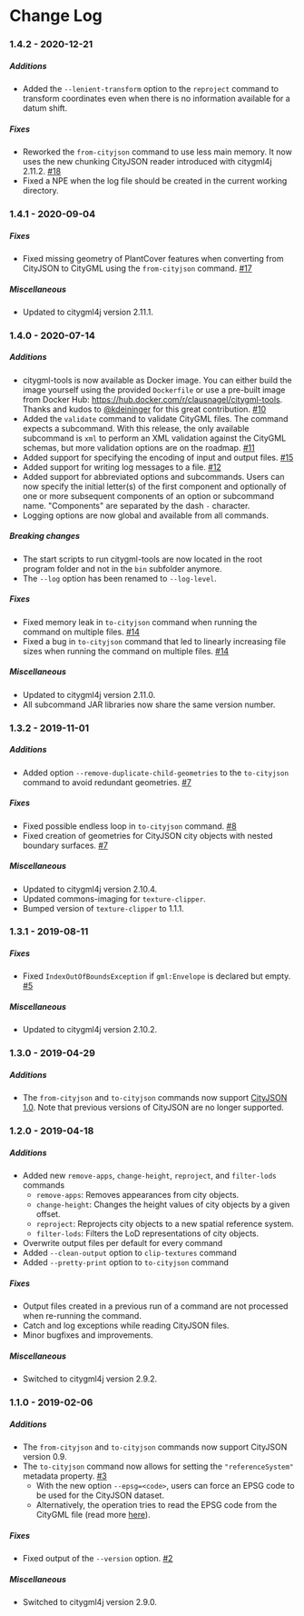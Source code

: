Change Log
==========

### 1.4.2 - 2020-12-21

##### Additions
* Added the `--lenient-transform` option to the `reproject` command to transform coordinates even when there is no
information available for a datum shift.

##### Fixes
* Reworked the `from-cityjson` command to use less main memory. It now uses the new chunking CityJSON reader introduced
with citygml4j 2.11.2. [#18](https://github.com/citygml4j/citygml-tools/issues/18)
* Fixed a NPE when the log file should be created in the current working directory.

### 1.4.1 - 2020-09-04

##### Fixes
* Fixed missing geometry of PlantCover features when converting from CityJSON to CityGML using the `from-cityjson`
command. [#17](https://github.com/citygml4j/citygml-tools/issues/17)

##### Miscellaneous
* Updated to citygml4j version 2.11.1.

### 1.4.0 - 2020-07-14

##### Additions
* citygml-tools is now available as Docker image. You can either build the image yourself using the provided `Dockerfile`
or use a pre-built image from Docker Hub: https://hub.docker.com/r/clausnagel/citygml-tools. Thanks and kudos to [@kdeininger](https://github.com/kdeininger) for this great contribution. [#10](https://github.com/citygml4j/citygml-tools/pull/10)
* Added the `validate` command to validate CityGML files. The command expects a subcommand. With this release, the only
available subcommand is `xml` to perform an XML validation against the CityGML schemas, but more validation options are
on the roadmap. [#11](https://github.com/citygml4j/citygml-tools/pull/11)
* Added support for specifying the encoding of input and output files. [#15](https://github.com/citygml4j/citygml-tools/issues/15)
* Added support for writing log messages to a file. [#12](https://github.com/citygml4j/citygml-tools/issues/12)
* Added support for abbreviated options and subcommands. Users can now specify the initial letter(s) of the first component
and optionally of one or more subsequent components of an option or subcommand name. "Components" are separated by the dash
`-` character.
* Logging options are now global and available from all commands.

##### Breaking changes
* The start scripts to run citygml-tools are now located in the root program folder and not in the `bin`
subfolder anymore.
* The `--log` option has been renamed to `--log-level`.

##### Fixes
* Fixed memory leak in `to-cityjson` command when running the command on multiple files. [#14](https://github.com/citygml4j/citygml-tools/issues/14)
* Fixed a bug in `to-cityjson` command that led to linearly increasing file sizes when running the command on multiple files. [#14](https://github.com/citygml4j/citygml-tools/issues/14)

##### Miscellaneous
* Updated to citygml4j version 2.11.0.
* All subcommand JAR libraries now share the same version number.

### 1.3.2 - 2019-11-01

##### Additions
* Added option `--remove-duplicate-child-geometries` to the `to-cityjson` command to avoid redundant geometries. [#7](https://github.com/citygml4j/citygml-tools/issues/7)

##### Fixes
* Fixed possible endless loop in `to-cityjson` command. [#8](https://github.com/citygml4j/citygml-tools/issues/8)
* Fixed creation of geometries for CityJSON city objects with nested boundary surfaces. [#7](https://github.com/citygml4j/citygml-tools/issues/7)

##### Miscellaneous
* Updated to citygml4j version 2.10.4.
* Updated commons-imaging for `texture-clipper`.
* Bumped version of `texture-clipper` to 1.1.1.

### 1.3.1 - 2019-08-11

##### Fixes
* Fixed `IndexOutOfBoundsException` if `gml:Envelope` is declared but empty. [#5](https://github.com/citygml4j/citygml-tools/issues/5)

##### Miscellaneous
* Updated to citygml4j version 2.10.2.

### 1.3.0 - 2019-04-29

##### Additions
* The `from-cityjson` and `to-cityjson` commands now support [CityJSON 1.0](https://www.cityjson.org/specs/1.0.0/). Note that previous versions of CityJSON are no longer supported.

### 1.2.0 - 2019-04-18

##### Additions
* Added new `remove-apps`, `change-height`, `reproject`, and `filter-lods` commands
  * `remove-apps`: Removes appearances from city objects.
  * `change-height`: Changes the height values of city objects by a given offset.
  * `reproject`: Reprojects city objects to a new spatial reference system.
  * `filter-lods`: Filters the LoD representations of city objects.
* Overwrite output files per default for every command
* Added `--clean-output` option to `clip-textures` command
* Added `--pretty-print` option to `to-cityjson` command

##### Fixes
* Output files created in a previous run of a command are not processed when re-running the command.
* Catch and log exceptions while reading CityJSON files.
* Minor bugfixes and improvements.

##### Miscellaneous
* Switched to citygml4j version 2.9.2.

### 1.1.0 - 2019-02-06

##### Additions
* The `from-cityjson` and `to-cityjson` commands now support CityJSON version 0.9.
* The `to-cityjson` command now allows for setting the `"referenceSystem"` metadata property. [#3](https://github.com/citygml4j/citygml-tools/issues/3)
  * With the new option `--epsg=<code>`, users can force an EPSG code to be used for the CityJSON dataset.
  * Alternatively, the operation tries to read the EPSG code from the CityGML file (read more [here](https://github.com/citygml4j/citygml-tools/issues/3)).

##### Fixes
* Fixed output of the `--version` option. [#2](https://github.com/citygml4j/citygml-tools/issues/2)

##### Miscellaneous
* Switched to citygml4j version 2.9.0.
